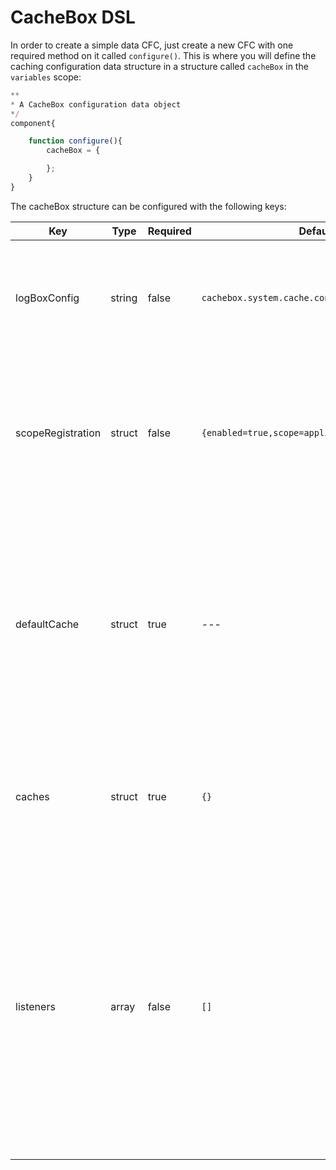# CacheBox DSL

In order to create a simple data CFC, just create a new CFC with one required method on it called `configure()`. This is where you will define the caching configuration data structure in a structure called `cacheBox` in the `variables` scope:

```javascript
**
* A CacheBox configuration data object
*/
component{

    function configure(){
        cacheBox = {

        };
    }
}
```

The cacheBox structure can be configured with the following keys:

| Key               | Type   | Required | Default                                         | Description                                                                                                                                                                                                                                                          |
| ----------------- | ------ | -------- | ----------------------------------------------- | -------------------------------------------------------------------------------------------------------------------------------------------------------------------------------------------------------------------------------------------------------------------- |
| logBoxConfig      | string | false    | `cachebox.system.cache.config.LogBox`           | The instantiation or location of a LogBox configuration file. This is only for standalone operation.                                                                                                                                                                 |
| scopeRegistration | struct | false    | `{enabled=true,scope=application,key=cacheBox}` | A structure that enables scope registration of the CacheBox factory in either server, cluster, application or session scope.                                                                                                                                         |
| defaultCache      | struct | true     | ---                                             | The configuration of the default cache which will have an implicit name of default which is a reserved cache name. It also has a default provider of CacheBox which cannot be changed.                                                                               |
| caches            | struct | true     | `{}`                                            | A structure where you can create more named caches for usage in your CacheBox factory.                                                                                                                                                                               |
| listeners         | array  | false    | `[]`                                            | An array that will hold all the listeners you want to configure at startup time for your CacheBox instance. If you are running CacheBox within a ColdBox application, this item is not necessary as you can register them via the main ColdBox interceptors section. |
